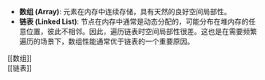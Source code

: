 *   **数组 (Array)**: 元素在内存中连续存储，具有天然的良好空间局部性。
*   **链表 (Linked List)**: 节点在内存中通常是动态分配的，可能分布在堆内存的任意位置，彼此不相邻。因此，遍历链表时空间局部性很差。这也是在需要频繁遍历的场景下，数组性能通常优于链表的一个重要原因。  

[[数组]]  
[[链表]] 